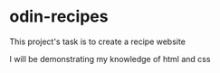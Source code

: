 # odin-recipes

This project's task is to create a recipe website

I will be demonstrating my knowledge of html and css
